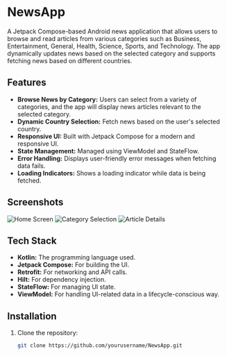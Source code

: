 # NewsApp

A Jetpack Compose-based Android news application that allows users to browse and read articles from various categories such as Business, Entertainment, General, Health, Science, Sports, and Technology. The app dynamically updates news based on the selected category and supports fetching news based on different countries.

## Features

- **Browse News by Category:** Users can select from a variety of categories, and the app will display news articles relevant to the selected category.
- **Dynamic Country Selection:** Fetch news based on the user's selected country.
- **Responsive UI:** Built with Jetpack Compose for a modern and responsive UI.
- **State Management:** Managed using ViewModel and StateFlow.
- **Error Handling:** Displays user-friendly error messages when fetching data fails.
- **Loading Indicators:** Shows a loading indicator while data is being fetched.

## Screenshots

![Home Screen](path_to_screenshot)
![Category Selection](path_to_screenshot)
![Article Details](path_to_screenshot)

## Tech Stack

- **Kotlin:** The programming language used.
- **Jetpack Compose:** For building the UI.
- **Retrofit:** For networking and API calls.
- **Hilt:** For dependency injection.
- **StateFlow:** For managing UI state.
- **ViewModel:** For handling UI-related data in a lifecycle-conscious way.

## Installation

1. Clone the repository:
   ```bash
   git clone https://github.com/yourusername/NewsApp.git
